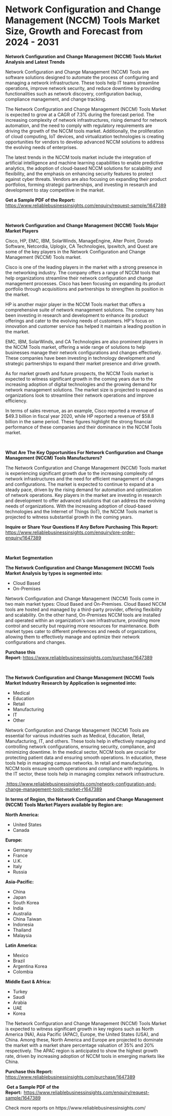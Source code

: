<p><h1>Network Configuration and Change Management (NCCM) Tools Market Size, Growth and Forecast from 2024 - 2031</h1></p><p><strong>Network Configuration and Change Management (NCCM) Tools Market Analysis and Latest Trends</strong></p>
<p><p>Network Configuration and Change Management (NCCM) Tools are software solutions designed to automate the process of configuring and managing a network infrastructure. These tools help IT teams streamline operations, improve network security, and reduce downtime by providing functionalities such as network discovery, configuration backup, compliance management, and change tracking.</p><p>The Network Configuration and Change Management (NCCM) Tools Market is expected to grow at a CAGR of 7.3% during the forecast period. The increasing complexity of network infrastructures, rising demand for network automation, and the need to comply with regulatory requirements are driving the growth of the NCCM tools market. Additionally, the proliferation of cloud computing, IoT devices, and virtualization technologies is creating opportunities for vendors to develop advanced NCCM solutions to address the evolving needs of enterprises.</p><p>The latest trends in the NCCM tools market include the integration of artificial intelligence and machine learning capabilities to enable predictive analytics, the adoption of cloud-based NCCM solutions for scalability and flexibility, and the emphasis on enhancing security features to protect against cyber threats. Vendors are also focusing on expanding their product portfolios, forming strategic partnerships, and investing in research and development to stay competitive in the market.</p></p>
<p><strong>Get a Sample PDF of the Report:&nbsp;</strong> <a href="https://www.reliablebusinessinsights.com/enquiry/request-sample/1647389">https://www.reliablebusinessinsights.com/enquiry/request-sample/1647389</a></p>
<p>&nbsp;</p>
<p><strong>Network Configuration and Change Management (NCCM) Tools Major Market Players</strong></p>
<p><p>Cisco, HP, EMC, IBM, SolarWinds, ManageEngine, Alter Point, Dorado Software, Netcordia, Uplogix, CA Technologies, Ipswitch, and Quest are some of the key players in the Network Configuration and Change Management (NCCM) Tools market. </p><p>Cisco is one of the leading players in the market with a strong presence in the networking industry. The company offers a range of NCCM tools that help organizations streamline their network configuration and change management processes. Cisco has been focusing on expanding its product portfolio through acquisitions and partnerships to strengthen its position in the market.</p><p>HP is another major player in the NCCM Tools market that offers a comprehensive suite of network management solutions. The company has been investing in research and development to enhance its product offerings and cater to the evolving needs of customers. HP's focus on innovation and customer service has helped it maintain a leading position in the market.</p><p>EMC, IBM, SolarWinds, and CA Technologies are also prominent players in the NCCM Tools market, offering a wide range of solutions to help businesses manage their network configurations and changes effectively. These companies have been investing in technology development and strategic partnerships to expand their market presence and drive growth.</p><p>As for market growth and future prospects, the NCCM Tools market is expected to witness significant growth in the coming years due to the increasing adoption of digital technologies and the growing demand for network management solutions. The market size is projected to expand as organizations look to streamline their network operations and improve efficiency.</p><p>In terms of sales revenue, as an example, Cisco reported a revenue of $49.3 billion in fiscal year 2020, while HP reported a revenue of $58.8 billion in the same period. These figures highlight the strong financial performance of these companies and their dominance in the NCCM Tools market.</p></p>
<p>&nbsp;</p>
<p><strong>What Are The Key Opportunities For Network Configuration and Change Management (NCCM) Tools Manufacturers?</strong></p>
<p><p>The Network Configuration and Change Management (NCCM) Tools market is experiencing significant growth due to the increasing complexity of network infrastructures and the need for efficient management of changes and configurations. The market is expected to continue to expand at a steady pace, driven by the rising demand for automation and optimization of network operations. Key players in the market are investing in research and development to offer advanced solutions that can address the evolving needs of organizations. With the increasing adoption of cloud-based technologies and the Internet of Things (IoT), the NCCM Tools market is projected to witness substantial growth in the coming years.</p></p>
<p><strong>Inquire or Share Your Questions If Any Before Purchasing This Report:</strong> <a href="https://www.reliablebusinessinsights.com/enquiry/pre-order-enquiry/1647389">https://www.reliablebusinessinsights.com/enquiry/pre-order-enquiry/1647389</a></p>
<p>&nbsp;</p>
<p><strong>Market Segmentation</strong></p>
<p><strong>The Network Configuration and Change Management (NCCM) Tools Market Analysis by types is segmented into:</strong></p>
<p><ul><li>Cloud Based</li><li>On-Premises</li></ul></p>
<p><p>Network Configuration and Change Management (NCCM) Tools come in two main market types: Cloud Based and On-Premises. Cloud Based NCCM tools are hosted and managed by a third-party provider, offering flexibility and scalability. On the other hand, On-Premises NCCM tools are installed and operated within an organization's own infrastructure, providing more control and security but requiring more resources for maintenance. Both market types cater to different preferences and needs of organizations, allowing them to effectively manage and optimize their network configurations and changes.</p></p>
<p><strong>Purchase this Report:&nbsp;</strong><a href="https://www.reliablebusinessinsights.com/purchase/1647389">https://www.reliablebusinessinsights.com/purchase/1647389</a></p>
<p>&nbsp;</p>
<p><strong>The Network Configuration and Change Management (NCCM) Tools Market Industry Research by Application is segmented into:</strong></p>
<p><ul><li>Medical</li><li>Education</li><li>Retail</li><li>Manufacturing</li><li>IT</li><li>Other</li></ul></p>
<p><p>Network Configuration and Change Management (NCCM) Tools are essential for various industries such as Medical, Education, Retail, Manufacturing, IT, and others. These tools help in effectively managing and controlling network configurations, ensuring security, compliance, and minimizing downtime. In the medical sector, NCCM tools are crucial for protecting patient data and ensuring smooth operations. In education, these tools help in managing campus networks. In retail and manufacturing, NCCM tools ensure smooth operations and compliance with regulations. In the IT sector, these tools help in managing complex network infrastructure.</p></p>
<p><a href="https://www.reliablebusinessinsights.com/network-configuration-and-change-management-tools-market-r1647389">&nbsp;https://www.reliablebusinessinsights.com/network-configuration-and-change-management-tools-market-r1647389</a></p>
<p><strong>In terms of Region, the Network Configuration and Change Management (NCCM) Tools Market Players available by Region are:</strong></p>
<p>
    <p> <strong> North America: </strong>
        <ul>
            <li>United States</li>
            <li>Canada</li>
        </ul>
        </p> 
    <p> <strong> Europe: </strong>
        <ul>
            <li>Germany</li>
            <li>France</li>
            <li>U.K.</li>
            <li>Italy</li>
            <li>Russia</li>
        </ul>
        </p> 
    <p> <strong> Asia-Pacific: </strong>
        <ul>
            <li>China</li>
            <li>Japan</li>
            <li>South Korea</li>
            <li>India</li>
            <li>Australia</li>
            <li>China Taiwan</li>
            <li>Indonesia</li>
            <li>Thailand</li>
            <li>Malaysia</li>
        </ul>
        </p> 
    <p> <strong> Latin America: </strong>
        <ul>
            <li>Mexico</li>
            <li>Brazil</li>
            <li>Argentina Korea</li>
            <li>Colombia</li>
        </ul>
        </p> 
    <p> <strong> Middle East & Africa: </strong>
        <ul>
            <li>Turkey</li>
            <li>Saudi</li>
            <li>Arabia</li>
            <li>UAE</li>
            <li>Korea</li>
        </ul>
    </p>
    </p>
<p><p>The Network Configuration and Change Management (NCCM) Tools Market is expected to witness significant growth in key regions such as North America (NA), Asia Pacific (APAC), Europe, the United States (USA), and China. Among these, North America and Europe are projected to dominate the market with a market share percentage valuation of 35% and 20% respectively. The APAC region is anticipated to show the highest growth rate, driven by increasing adoption of NCCM tools in emerging markets like China.</p></p>
<p><strong>Purchase this Report: </strong><a href="https://www.reliablebusinessinsights.com/purchase/1647389">https://www.reliablebusinessinsights.com/purchase/1647389</a></p>
<p>&nbsp;<strong>Get a Sample PDF of the Report:&nbsp;&nbsp;</strong><a href="https://www.reliablebusinessinsights.com/enquiry/request-sample/1647389">https://www.reliablebusinessinsights.com/enquiry/request-sample/1647389</a></p>
<p><strong></strong></p>
<p>Check more reports on https://www.reliablebusinessinsights.com/</p>